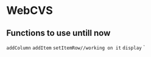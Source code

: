 # WebCVS
## Functions to use untill now
`addColumn`
`addItem`
`setItemRow//working on it`
`display`
`
